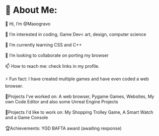 # 💫 About Me:
👋 Hi, I’m @Maxogravo<br><br>👀 I’m interested in coding, Game Dev< art, design, computer science<br><br>🌱 I’m currently learning CSS and C++<br><br>💞️ I’m looking to collaborate on porting my browser<br><br>📫 How to reach me: check links in my profile.<br><br>⚡ Fun fact: I have created multiple games and have even coded a web browser.<br><br>📝Projects I've worked on: A web browser, Pygame Games, Websites, My own Code Editor and also some Unreal Engine Projects<br><br>🧠Projects I'd like to work on: My Shopping Trolley Game, A Smart Watch and a Game Console<br><br>🏆Achievements: YGD BAFTA award (awaiting response)
